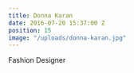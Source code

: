 ```yaml
---
title: Donna Karan
date: 2016-07-20 15:37:00 Z
position: 15
image: "/uploads/donna-karan.jpg"
---
```


Fashion Designer
